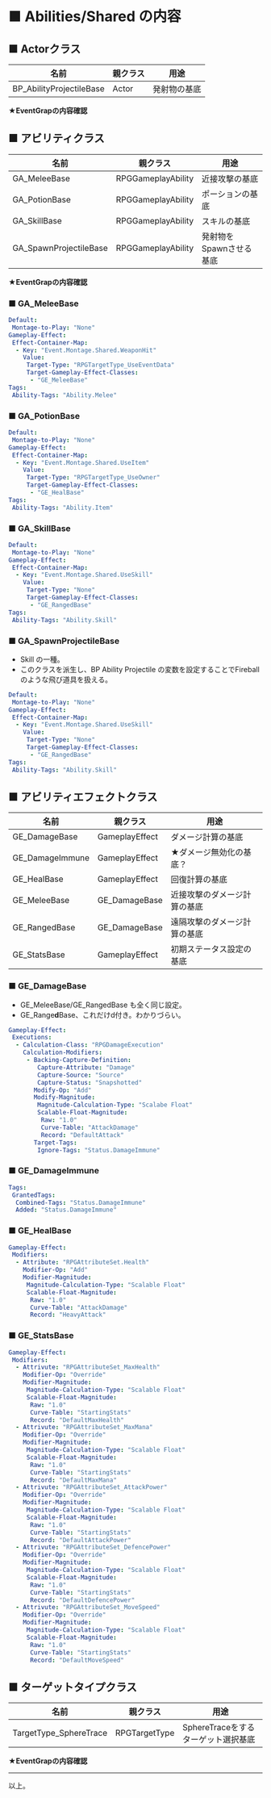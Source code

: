 # ■ Abilities/Shared の内容

## ■ Actorクラス
| 名前 | 親クラス | 用途 |
| ----- | ----- | ----- |
| BP_AbilityProjectileBase | Actor | 発射物の基底 |

**★EventGrapの内容確認**

## ■ アビリティクラス
| 名前 | 親クラス |  用途 |
| ----- | ----- | ----- |
| GA_MeleeBase | RPGGameplayAbility | 近接攻撃の基底|
| GA_PotionBase | RPGGameplayAbility | ポーションの基底 |
| GA_SkillBase | RPGGameplayAbility | スキルの基底 |
| GA_SpawnProjectileBase | RPGGameplayAbility | 発射物をSpawnさせる基底 |

**★EventGrapの内容確認**

### ■ GA_MeleeBase
```yaml
Default:
 Montage-to-Play: "None"
Gameplay-Effect:
 Effect-Container-Map:
  - Key: "Event.Montage.Shared.WeaponHit"
    Value:
     Target-Type: "RPGTargetType_UseEventData"
     Target-Gameplay-Effect-Classes:
      - "GE_MeleeBase"
Tags:
 Ability-Tags: "Ability.Melee"
```

### ■ GA_PotionBase
```yaml
Default:
 Montage-to-Play: "None"
Gameplay-Effect:
 Effect-Container-Map:
  - Key: "Event.Montage.Shared.UseItem"
    Value:
     Target-Type: "RPGTargetType_UseOwner"
     Target-Gameplay-Effect-Classes:
      - "GE_HealBase"
Tags:
 Ability-Tags: "Ability.Item"
```

### ■ GA_SkillBase
```yaml
Default:
 Montage-to-Play: "None"
Gameplay-Effect:
 Effect-Container-Map:
  - Key: "Event.Montage.Shared.UseSkill"
    Value:
     Target-Type: "None"
     Target-Gameplay-Effect-Classes:
      - "GE_RangedBase"
Tags:
 Ability-Tags: "Ability.Skill"
```

### ■ GA_SpawnProjectileBase

* Skill の一種。
* このクラスを派生し、BP Ability Projectile の変数を設定することでFireballのような飛び道具を扱える。

```yaml
Default:
 Montage-to-Play: "None"
Gameplay-Effect:
 Effect-Container-Map:
  - Key: "Event.Montage.Shared.UseSkill"
    Value:
     Target-Type: "None"
     Target-Gameplay-Effect-Classes:
      - "GE_RangedBase"
Tags:
 Ability-Tags: "Ability.Skill"
```

## ■ アビリティエフェクトクラス
| 名前 | 親クラス | 用途 |
| ----- | ----- | ----- |
| GE_DamageBase | GameplayEffect | ダメージ計算の基底 |
| GE_DamageImmune | GameplayEffect | ★ダメージ無効化の基底？ |
| GE_HealBase | GameplayEffect | 回復計算の基底 |
| GE_MeleeBase | GE_DamageBase | 近接攻撃のダメージ計算の基底 |
| GE_RangedBase | GE_DamageBase | 遠隔攻撃のダメージ計算の基底 |
| GE_StatsBase | GameplayEffect | 初期ステータス設定の基底 |

### ■ GE_DamageBase

* GE_MeleeBase/GE_RangedBase も全く同じ設定。
* GE_Range**d**Base、これだけd付き。わかりづらい。

```yaml
Gameplay-Effect:
 Executions:
  - Calculation-Class: "RPGDamageExecution"
    Calculation-Modifiers:
     - Backing-Capture-Definition:
        Capture-Attribute: "Damage"
        Capture-Source: "Source"
        Capture-Status: "Snapshotted"
       Modify-Op: "Add"
       Modify-Magnitude:
        Magnitude-Calculation-Type: "Scalabe Float"
        Scalable-Float-Magnitude:
         Raw: "1.0"
         Curve-Table: "AttackDamage"
         Record: "DefaultAttack"
       Target-Tags:
        Ignore-Tags: "Status.DamageImmune"
```

### ■ GE_DamageImmune
```yaml
Tags:
 GrantedTags:
  Combined-Tags: "Status.DamageImmune"
  Added: "Status.DamageImmune"
```

### ■ GE_HealBase
```yaml
Gameplay-Effect:
 Modifiers:
  - Attribute: "RPGAttributeSet.Health"
    Modifier-Op: "Add"
    Modifier-Magnitude:
     Magnitude-Calculation-Type: "Scalable Float"
     Scalable-Float-Magnitude:
      Raw: "1.0"
      Curve-Table: "AttackDamage"
      Record: "HeavyAttack"
```

### ■ GE_StatsBase
```yaml
Gameplay-Effect:
 Modifiers:
  - Attrivute: "RPGAttributeSet_MaxHealth"
    Modifier-Op: "Override"
    Modifier-Magnitude:
     Magnitude-Calculation-Type: "Scalable Float"
     Scalable-Float-Magnitude:
      Raw: "1.0"
      Curve-Table: "StartingStats"
      Record: "DefaultMaxHealth"
  - Attrivute: "RPGAttributeSet_MaxMana"
    Modifier-Op: "Override"
    Modifier-Magnitude:
     Magnitude-Calculation-Type: "Scalable Float"
     Scalable-Float-Magnitude:
      Raw: "1.0"
      Curve-Table: "StartingStats"
      Record: "DefaultMaxMana"
  - Attrivute: "RPGAttributeSet_AttackPower"
    Modifier-Op: "Override"
    Modifier-Magnitude:
     Magnitude-Calculation-Type: "Scalable Float"
     Scalable-Float-Magnitude:
      Raw: "1.0"
      Curve-Table: "StartingStats"
      Record: "DefaultAttackPower"
  - Attrivute: "RPGAttributeSet_DefencePower"
    Modifier-Op: "Override"
    Modifier-Magnitude:
     Magnitude-Calculation-Type: "Scalable Float"
     Scalable-Float-Magnitude:
      Raw: "1.0"
      Curve-Table: "StartingStats"
      Record: "DefaultDefencePower"
  - Attrivute: "RPGAttributeSet_MoveSpeed"
    Modifier-Op: "Override"
    Modifier-Magnitude:
     Magnitude-Calculation-Type: "Scalable Float"
     Scalable-Float-Magnitude:
      Raw: "1.0"
      Curve-Table: "StartingStats"
      Record: "DefaultMoveSpeed"
```

## ■ ターゲットタイプクラス

| 名前 | 親クラス | 用途 |
| ----- | ----- | ----- |
| TargetType_SphereTrace | RPGTargetType | SphereTraceをするターゲット選択基底 |

**★EventGrapの内容確認**


----
以上。
